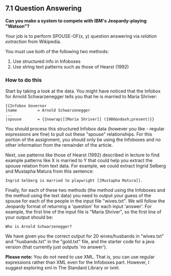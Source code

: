 7.1 Question Answering
--

**Can you make a system to compete with IBM's Jeopardy-playing "Watson"?**

Your job is to perform SPOUSE-OF(x, y) question answering via _relation extraction_ from Wikipedia.

You must use both of the following two methods:

1. Use structured info in Infoboxes
2. Use string text patterns such as those of Hearst (1992)

### How to do this

Start by taking a look at the data. You might have noticed that the Infobox for Arnold Schwarzenegger tells you that he is married to Maria Shriver:

```
{{Infobox Governor
|name         = Arnold Schwarzenegger  
...  
|spouse       = {{nowrap|[[Maria Shriver]] (1986&ndash;present)}}
```

You should process this structured Infobox data (however you like - regular expressions are fine) to pull out these "spouse" relationships. For this portion of the assignment, you should only be using the Infoboxes and no other information from the remainder of the article.

Next, use patterns like those of Hearst (1992) described in lecture to find example patterns like X is married to Y that could help you extract the spouse relation from text data. For example, we could extract Ingrid Selberg and Mustapha Matura from this sentence:

`Ingrid Selberg is married to playwright [[Mustapha Matura]].`

Finally, for each of these two methods (the method using the Infoboxes and the method using the text data) you need to output your guess of the spouse for each of the people in the input file "wives.txt". We will follow the Jeopardy format of returning a 'question' for each input 'answer'. For example, the first line of the input file is "Maria Shriver", so the first line of your output should be:

`Who is Arnold Schwarzenegger?`

We have given you the correct output for 20 wives/husbands in "wives.txt" and "husbands.txt" in the "gold.txt" file, and the starter code for a java version (that currently just outputs 'no answer').

**Please note:** You do not need to use XML. That is, you can use regular expressions rather than XML even for the Infoboxes part. However, I suggest exploring xml in The Standard Library or lxml.


